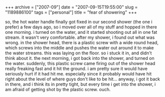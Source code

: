 +++
archive = ["2007-09"]
date = "2007-09-15T19:55:00"
slug = "1189886100"
tags = ["personal"]
title = "fear of showering"
+++

so, the hot water handle finally got fixed in our second shower (the one
i prefer) a few days ago, so i moved over all of my stuff and hopped in
there one morning. i turned on the water, and it started shooting out all
in one fat stream. it wasn't very comfortable. after my shower, i found
out what was wrong. in the shower head, there is a plastic screw with
a wide round head, which screws into the middle and pushes the water out
around it to make the water streams. this was laying on the floor. so
i stuck it in, and didn't think about it. the next morning, i got back
into the shower, and turned on the water. suddenly, this plastic screw
came firing out of the shower head really freaking fast and it hit the
ground. i am pretty sure it would have seriously hurt if it had hit me.
especially since it probably would have hit right about the level of where
guys don't like to be hit... anyway, i got it back in there, and i think
its in pretty tight, but every time i get into the shower, i am afraid of
getting shot by the plastic screw. ouch.

